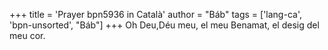 +++
title = 'Prayer bpn5936 in Català'
author = "Báb"
tags = ['lang-ca', 'bpn-unsorted', "Báb"]
+++
Oh Deu,Déu meu, el meu Benamat, el desig del meu cor.
